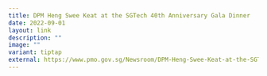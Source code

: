 ```yaml
---
title: DPM Heng Swee Keat at the SGTech 40th Anniversary Gala Dinner
date: 2022-09-01
layout: link
description: ""
image: ""
variant: tiptap
external: https://www.pmo.gov.sg/Newsroom/DPM-Heng-Swee-Keat-at-the-SGTech-40th-Anniversary-Gala-Dinner
---
```

